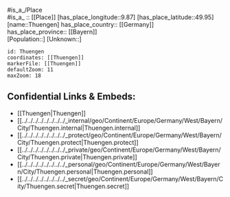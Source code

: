 ﻿---
location: [49.95,9.87] 
mapzoom: [7,12] 
mapmarker: city 
type: City
tags:
- geo/City


SpocWebEntityId: 34860
isDeleted: false
confidential: public

---
#is_a_/Place  
#is_a_ :: [[Place]] 
[has_place_longitude::9.87] 
[has_place_latitude::49.95] 
[name::Thuengen] 
has_place_country:: [[Germany]]  
has_place_province:: [[Bayern]]  
[Population::] 
[Unknown::] 


```leaflet
id: Thuengen
coordinates: [[Thuengen]] 
markerFile: [[Thuengen]] 
defaultZoom: 11 
maxZoom: 18
```


## Confidential Links & Embeds: 
- [[Thuengen|Thuengen]]  
- [[../../../../../../../../_internal/geo/Continent/Europe/Germany/West/Bayern/City/Thuengen.internal|Thuengen.internal]] 
- [[../../../../../../../../_protect/geo/Continent/Europe/Germany/West/Bayern/City/Thuengen.protect|Thuengen.protect]] 
- [[../../../../../../../../_private/geo/Continent/Europe/Germany/West/Bayern/City/Thuengen.private|Thuengen.private]] 
- [[../../../../../../../../_personal/geo/Continent/Europe/Germany/West/Bayern/City/Thuengen.personal|Thuengen.personal]] 
- [[../../../../../../../../_secret/geo/Continent/Europe/Germany/West/Bayern/City/Thuengen.secret|Thuengen.secret]] 
